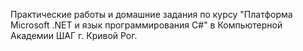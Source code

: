 Практические работы и домашние задания по курсу "Платформа Microsoft .NET и язык программирования C#" в Компьютерной Академии ШАГ г. Кривой Рог.

